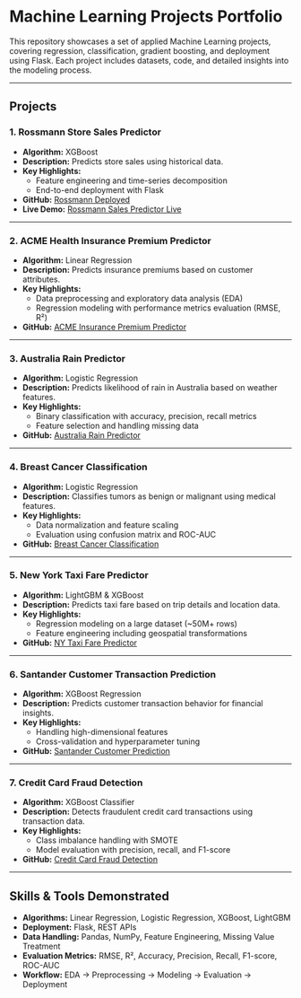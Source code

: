 # Machine Learning Projects Portfolio

This repository showcases a set of applied Machine Learning projects, covering regression, classification, gradient boosting, and deployment using Flask. Each project includes datasets, code, and detailed insights into the modeling process.

---

## Projects

### 1. Rossmann Store Sales Predictor
- **Algorithm:** XGBoost  
- **Description:** Predicts store sales using historical data.  
- **Key Highlights:**  
  - Feature engineering and time-series decomposition  
  - End-to-end deployment with Flask  
- **GitHub:** [Rossmann Deployed](https://github.com/rautaditya2606/Rossman-Deployed)  
- **Live Demo:** [Rossmann Sales Predictor Live](https://rossman-deployed.onrender.com/)

---

### 2. ACME Health Insurance Premium Predictor
- **Algorithm:** Linear Regression  
- **Description:** Predicts insurance premiums based on customer attributes.  
- **Key Highlights:**  
  - Data preprocessing and exploratory data analysis (EDA)  
  - Regression modeling with performance metrics evaluation (RMSE, R²)  
- **GitHub:** [ACME Insurance Premium Predictor](https://github.com/rautaditya2606/ACME-Insurance-Premium-Predictor)

---

### 3. Australia Rain Predictor
- **Algorithm:** Logistic Regression  
- **Description:** Predicts likelihood of rain in Australia based on weather features.  
- **Key Highlights:**  
  - Binary classification with accuracy, precision, recall metrics  
  - Feature selection and handling missing data  
- **GitHub:** [Australia Rain Predictor](https://github.com/rautaditya2606/Australia-Rain-Predictor/)

---

### 4. Breast Cancer Classification
- **Algorithm:** Logistic Regression  
- **Description:** Classifies tumors as benign or malignant using medical features.  
- **Key Highlights:**  
  - Data normalization and feature scaling  
  - Evaluation using confusion matrix and ROC-AUC  
- **GitHub:** [Breast Cancer Classification](https://github.com/rautaditya2606/Breast-Cancer-Classification)

---

### 5. New York Taxi Fare Predictor
- **Algorithm:** LightGBM & XGBoost  
- **Description:** Predicts taxi fare based on trip details and location data.  
- **Key Highlights:**  
  - Regression modeling on a large dataset (~50M+ rows)  
  - Feature engineering including geospatial transformations  
- **GitHub:** [NY Taxi Fare Predictor](https://github.com/rautaditya2606/NY_TAXi_Fare)

---

### 6. Santander Customer Transaction Prediction
- **Algorithm:** XGBoost Regression  
- **Description:** Predicts customer transaction behavior for financial insights.  
- **Key Highlights:**  
  - Handling high-dimensional features  
  - Cross-validation and hyperparameter tuning  
- **GitHub:** [Santander Customer Prediction](https://github.com/rautaditya2606/Santander-Customer-Transaction-Prediction)

---

### 7. Credit Card Fraud Detection
- **Algorithm:** XGBoost Classifier  
- **Description:** Detects fraudulent credit card transactions using transaction data.  
- **Key Highlights:**  
  - Class imbalance handling with SMOTE  
  - Model evaluation with precision, recall, and F1-score  
- **GitHub:** [Credit Card Fraud Detection](https://github.com/rautaditya2606/Credt_Card_Fraud_Detection)

---

## Skills & Tools Demonstrated
- **Algorithms:** Linear Regression, Logistic Regression, XGBoost, LightGBM  
- **Deployment:** Flask, REST APIs  
- **Data Handling:** Pandas, NumPy, Feature Engineering, Missing Value Treatment  
- **Evaluation Metrics:** RMSE, R², Accuracy, Precision, Recall, F1-score, ROC-AUC  
- **Workflow:** EDA → Preprocessing → Modeling → Evaluation → Deployment
